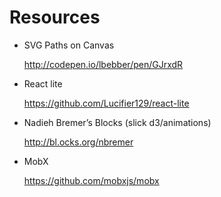 # Resources

- SVG Paths on Canvas

  <http://codepen.io/lbebber/pen/GJrxdR>

- React lite

  <https://github.com/Lucifier129/react-lite>

- Nadieh Bremer’s Blocks (slick d3/animations)

  <http://bl.ocks.org/nbremer>

- MobX

  <https://github.com/mobxjs/mobx>
